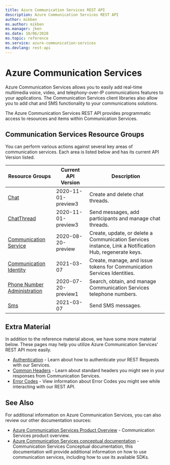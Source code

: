 ```yaml
---
title: Azure Communication Services REST API
description: Azure Communication Services REST API
author: mikben
ms.author: mikben
ms.manager: jken
ms.date: 10/06/2020
ms.topic: reference
ms.service: azure-communication-services
ms.devlang: rest-api
---
```

# Azure Communication Services

Azure Communication Services allows you to easily add real-time multimedia voice, video, and telephony-over-IP communications features to your applications. The Communication Services client libraries also allow you to add chat and SMS functionality to your communications solutions.

The Azure Communication Services REST API provides programmatic access to resources and items within Communication Services.

## Communication Services Resource Groups

You can perform various actions against several key areas of communication services. Each area is listed below and has its current API Version listed.

| Resource Groups                                                                       | Current API Version | Description                                                                                            |
| ------------------------------------------------------------------------------------- | ------------------- | ------------------------------------------------------------------------------------------------------ |
| [Chat](xref:communication.chat.chat)                                                  | 2020-11-01-preview3 | Create and delete chat threads.                                                                        |
| [ChatThread](xref:communication.chat.chatthread)                                      | 2020-11-01-preview3 | Send messages, add participants and manage chat threads.                                               |
| [Communication Service](xref:management.azure.com.communication.communicationservice) | 2020-08-20-preview  | Create, update, or delete a Communication Services instance, Link a Notification Hub, regenerate keys. |
| [Communication Identity](xref:communication.communicationidentity)                    | 2021-03-07          | Create, manage, and issue tokens for Communication Services Identities.                                |
| [Phone Number Administration](xref:communication.phonenumberadministration)           | 2020-07-20-preview1 | Search, obtain, and manage Communication Services telephone numbers.                                   |
| [Sms](xref:communication.sms)                                                         | 2021-03-07          | Send SMS messages.                                                                                     |

## Extra Material

In addition to the reference material above, we have some more material below. These pages may help you utilize Azure Communication Services' REST API more easily.

- [Authentication](authentication.md) - Learn about how to authenticate your REST Requests with our Services.
- [Common Headers](headers.md) - Learn about standard headers you might see in your responses from Communication Services.
- [Error Codes](errorcodes.md) - View information about Error Codes you might see while interacting with our REST API.

## See Also

For additional information on Azure Communication Services, you can also review our other documentation sources:

- [Azure Communication Services Product Overview](https://azure.microsoft.com/services/communication-services/) - Communication Services product overview.
- [Azure Communication Services conceptual documentation](https://docs.microsoft.com/azure/communication-services/overview) - Communication Services Conceptual documentation, this documentation will provide additional information on how to use communication services, including how to use its available SDKs.
